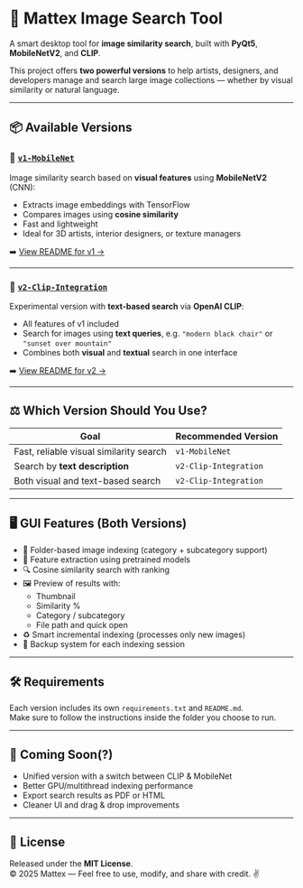 # 🧠 Mattex Image Search Tool

A smart desktop tool for **image similarity search**, built with **PyQt5**, **MobileNetV2**, and **CLIP**.

This project offers **two powerful versions** to help artists, designers, and developers manage and search large image collections — whether by visual similarity or natural language.

---

## 📦 Available Versions

### 🔹 [`v1-MobileNet`](./v1-MobileNet)

Image similarity search based on **visual features** using **MobileNetV2** (CNN):

- Extracts image embeddings with TensorFlow
- Compares images using **cosine similarity**
- Fast and lightweight
- Ideal for 3D artists, interior designers, or texture managers

➡️ [View README for v1 →](./v1-MobileNet/README.md)

---

### 🔹 [`v2-Clip-Integration`](./v2-Clip-Integration)

Experimental version with **text-based search** via **OpenAI CLIP**:

- All features of v1 included
- Search for images using **text queries**, e.g. `"modern black chair"` or `"sunset over mountain"`
- Combines both **visual** and **textual** search in one interface

➡️ [View README for v2 →](./v2-Clip-Integration/README.md)

---

## ⚖️ Which Version Should You Use?

| Goal                                 | Recommended Version     |
|--------------------------------------|--------------------------|
| Fast, reliable visual similarity search | `v1-MobileNet`           |
| Search by **text description**         | `v2-Clip-Integration`    |
| Both visual and text-based search      | `v2-Clip-Integration`    |

---

## 🖥️ GUI Features (Both Versions)

- 📁 Folder-based image indexing (category + subcategory support)
- 🧠 Feature extraction using pretrained models
- 🔍 Cosine similarity search with ranking
- 🖼️ Preview of results with:
  - Thumbnail
  - Similarity %
  - Category / subcategory
  - File path and quick open
- ♻️ Smart incremental indexing (processes only new images)
- 💾 Backup system for each indexing session

---

## 🛠️ Requirements

Each version includes its own `requirements.txt` and `README.md`.  
Make sure to follow the instructions inside the folder you choose to run.

---

## 🔭 Coming Soon(?)

- Unified version with a switch between CLIP & MobileNet
- Better GPU/multithread indexing performance
- Export search results as PDF or HTML
- Cleaner UI and drag & drop improvements

---

## 📄 License

Released under the **MIT License**.  
© 2025 Mattex — Feel free to use, modify, and share with credit. ✌️
